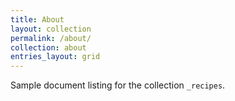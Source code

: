 ```yaml
---
title: About
layout: collection
permalink: /about/
collection: about
entries_layout: grid
---
```


Sample document listing for the collection `_recipes`.
